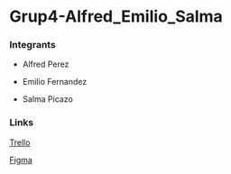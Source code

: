 # Grup4-Alfred_Emilio_Salma

### Integrants
- Alfred Perez

- Emilio Fernandez

- Salma Picazo


### Links
[Trello](https://trello.com/b/6rF5Ppzh/projecte-slides-grup-4)

[Figma](https://www.figma.com/file/aAWb0YlNiNHMsdyzinLiPz/Home?type=design&node-id=0-1&mode=design&t=lb3MXD1uq1Mr0XzS-0)

